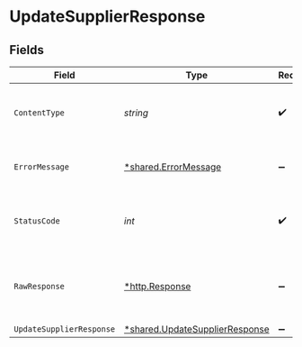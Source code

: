 # UpdateSupplierResponse


## Fields

| Field                                                                           | Type                                                                            | Required                                                                        | Description                                                                     |
| ------------------------------------------------------------------------------- | ------------------------------------------------------------------------------- | ------------------------------------------------------------------------------- | ------------------------------------------------------------------------------- |
| `ContentType`                                                                   | *string*                                                                        | :heavy_check_mark:                                                              | HTTP response content type for this operation                                   |
| `ErrorMessage`                                                                  | [*shared.ErrorMessage](../../models/shared/errormessage.md)                     | :heavy_minus_sign:                                                              | The request made is not valid.                                                  |
| `StatusCode`                                                                    | *int*                                                                           | :heavy_check_mark:                                                              | HTTP response status code for this operation                                    |
| `RawResponse`                                                                   | [*http.Response](https://pkg.go.dev/net/http#Response)                          | :heavy_minus_sign:                                                              | Raw HTTP response; suitable for custom response parsing                         |
| `UpdateSupplierResponse`                                                        | [*shared.UpdateSupplierResponse](../../models/shared/updatesupplierresponse.md) | :heavy_minus_sign:                                                              | Success                                                                         |